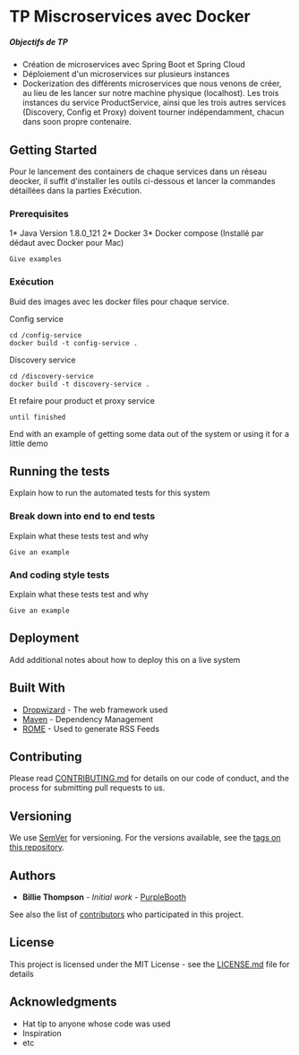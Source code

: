 # TP Miscroservices avec Docker

##### Objectifs de TP
* Création de microservices avec Spring Boot et Spring Cloud
* Déploiement d'un microservices sur plusieurs instances
* Dockerization des différents microservices que nous venons de créer, au lieu de les lancer sur notre machine physique (localhost). Les trois instances du service ProductService, ainsi que les trois autres services (Discovery, Config et Proxy) doivent tourner indépendamment, chacun dans soon propre contenaire.

## Getting Started

Pour le lancement des containers de chaque services dans un réseau deocker, il suffit d'installer les outils ci-dessous et lancer la commandes détaillées dans la parties Exécution.

### Prerequisites

1* Java Version 1.8.0_121
2* Docker 
3* Docker compose (Installé par dédaut avec Docker pour Mac)

```
Give examples
```

### Exécution

Buid des images avec les docker files pour chaque service.

Config service
```
cd /config-service
docker build -t config-service .
```
Discovery service
```
cd /discovery-service
docker build -t discovery-service .
```

Et refaire pour product et proxy service

```
until finished
```

End with an example of getting some data out of the system or using it for a little demo

## Running the tests

Explain how to run the automated tests for this system

### Break down into end to end tests

Explain what these tests test and why

```
Give an example
```

### And coding style tests

Explain what these tests test and why

```
Give an example
```

## Deployment

Add additional notes about how to deploy this on a live system

## Built With

* [Dropwizard](http://www.dropwizard.io/1.0.2/docs/) - The web framework used
* [Maven](https://maven.apache.org/) - Dependency Management
* [ROME](https://rometools.github.io/rome/) - Used to generate RSS Feeds

## Contributing

Please read [CONTRIBUTING.md](https://gist.github.com/PurpleBooth/b24679402957c63ec426) for details on our code of conduct, and the process for submitting pull requests to us.

## Versioning

We use [SemVer](http://semver.org/) for versioning. For the versions available, see the [tags on this repository](https://github.com/your/project/tags). 

## Authors

* **Billie Thompson** - *Initial work* - [PurpleBooth](https://github.com/PurpleBooth)

See also the list of [contributors](https://github.com/your/project/contributors) who participated in this project.

## License

This project is licensed under the MIT License - see the [LICENSE.md](LICENSE.md) file for details

## Acknowledgments

* Hat tip to anyone whose code was used
* Inspiration
* etc

